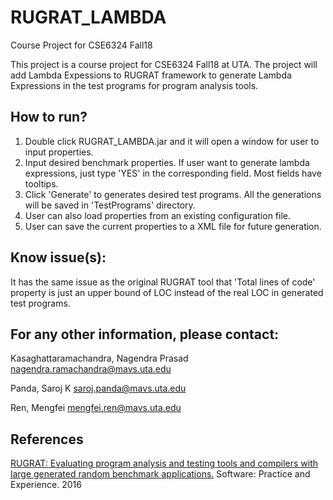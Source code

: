 # RUGRAT_LAMBDA
Course Project for CSE6324 Fall18

This project is a course project for CSE6324 Fall18 at UTA. The project will add Lambda Expessions to RUGRAT framework to generate Lambda Expressions in the test programs for program analysis tools.

How to run?
----------------------------------------------------

  1. Double click RUGRAT_LAMBDA.jar and it will open a window for user to input properties.
  2. Input desired benchmark properties. If user want to generate lambda expressions, just type 'YES' in the corresponding field. Most fields have tooltips.
  3. Click 'Generate' to generates desired test programs. All the generations will be saved in 'TestPrograms' directory.
  4. User can also load properties from an existing configuration file. 
  5. User can save the current properties to a XML file for future generation.

Know issue(s):
----------------------------------------------------

  
  It has the same issue as the original RUGRAT tool that 'Total lines of code' property is just an upper bound of LOC instead of the real LOC in generated test programs.
  
For any other information, please contact:
----------------------------------------------------


Kasaghattaramachandra, Nagendra Prasad <nagendra.ramachandra@mavs.uta.edu>

Panda, Saroj K <saroj.panda@mavs.uta.edu>

Ren, Mengfei <mengfei.ren@mavs.uta.edu>

References
----------------------------------------------------
[RUGRAT: Evaluating program analysis and testing tools and compilers with large generated random benchmark applications.](http://ranger.uta.edu/~csallner/papers/hussain16rugrat.pdf) Software: Practice and Experience. 2016
